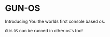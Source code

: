 # GUN-OS
Introducing You the worlds first console based os.

`GUN-OS` can be runned in other os's too!
